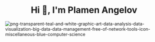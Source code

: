 <h1 align="center">Hi 👋, I'm Plamen Angelov</h1>



![png-transparent-teal-and-white-graphic-art-data-analysis-data-visualization-big-data-data-management-free-of-network-tools-icon-miscellaneous-blue-computer-science](https://user-images.githubusercontent.com/113591133/192652034-688fca5b-f7a1-43e5-b390-ad7f3c5cb9b7.png)

